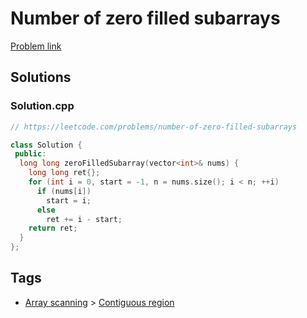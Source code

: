 # Number of zero filled subarrays

[Problem link](https://leetcode.com/problems/number-of-zero-filled-subarrays)

## Solutions


### Solution.cpp
```cpp
// https://leetcode.com/problems/number-of-zero-filled-subarrays

class Solution {
 public:
  long long zeroFilledSubarray(vector<int>& nums) {
    long long ret{};
    for (int i = 0, start = -1, n = nums.size(); i < n; ++i)
      if (nums[i])
        start = i;
      else
        ret += i - start;
    return ret;
  }
};
```
## Tags

* [Array scanning](/README.md#Array_scanning) > [Contiguous region](/README.md#Array_scanning-Contiguous_region)

